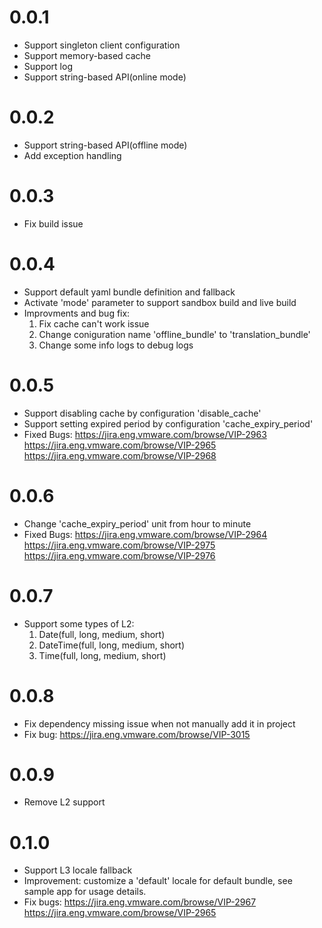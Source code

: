 # 0.0.1
- Support singleton client configuration
- Support memory-based cache
- Support log
- Support string-based API(online mode)

# 0.0.2
- Support string-based API(offline mode)
- Add exception handling

# 0.0.3
- Fix build issue

# 0.0.4
- Support default yaml bundle definition and fallback
- Activate 'mode' parameter to support sandbox build and live build
- Improvments and bug fix: 
    1. Fix cache can't work issue
    2. Change coniguration name 'offline_bundle' to 'translation_bundle'
    3. Change some info logs to debug logs

# 0.0.5
- Support disabling cache by configuration 'disable_cache'
- Support setting expired period by configuration 'cache_expiry_period'
- Fixed Bugs:
    https://jira.eng.vmware.com/browse/VIP-2963
    https://jira.eng.vmware.com/browse/VIP-2965
    https://jira.eng.vmware.com/browse/VIP-2968
    
# 0.0.6
- Change 'cache_expiry_period' unit from hour to minute
- Fixed Bugs:
    https://jira.eng.vmware.com/browse/VIP-2964
    https://jira.eng.vmware.com/browse/VIP-2975
    https://jira.eng.vmware.com/browse/VIP-2976

# 0.0.7
- Support some types of L2:
    1. Date(full, long, medium, short)
    2. DateTime(full, long, medium, short)
    3. Time(full, long, medium, short)

# 0.0.8
- Fix dependency missing issue when not manually add it in project
- Fix bug: https://jira.eng.vmware.com/browse/VIP-3015

# 0.0.9
- Remove L2 support

# 0.1.0
- Support L3 locale fallback
- Improvement: customize a 'default' locale for default bundle, see sample app for usage details.
- Fix bugs: https://jira.eng.vmware.com/browse/VIP-2967
            https://jira.eng.vmware.com/browse/VIP-2965
            



